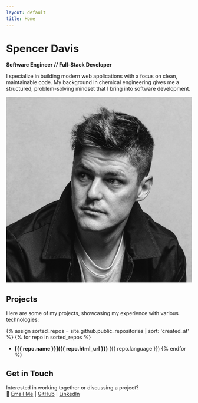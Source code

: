 ```yaml
---
layout: default
title: Home
---
```


# Spencer Davis

**Software Engineer // Full-Stack Developer**

I specialize in building modern web applications with a focus on clean, maintainable code. My background in chemical engineering gives me a structured, problem-solving mindset that I bring into software development.

![Profile Image](/assets/images/portrait.png)

## Projects

Here are some of my projects, showcasing my experience with various technologies:

{% assign sorted_repos = site.github.public_repositories | sort: 'created_at' %}
{% for repo in sorted_repos %}

- **[{{ repo.name }}]({{ repo.html_url }})** ({{ repo.language }})
  {% endfor %}

## Get in Touch

Interested in working together or discussing a project?  
📩 [Email Me](mailto:sdavis26@me.com) | [GitHub](https://github.com/spencerdavis226) | [LinkedIn](https://www.linkedin.com/in/davisspencer/)
